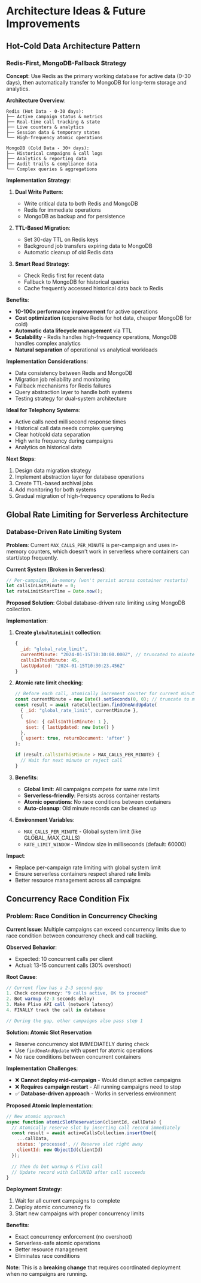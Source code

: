 # Architecture Ideas & Future Improvements

## Hot-Cold Data Architecture Pattern

### Redis-First, MongoDB-Fallback Strategy

**Concept**: Use Redis as the primary working database for active data (0-30 days), then automatically transfer to MongoDB for long-term storage and analytics.

**Architecture Overview**:
```
Redis (Hot Data - 0-30 days):
├── Active campaign status & metrics
├── Real-time call tracking & state
├── Live counters & analytics
├── Session data & temporary states
└── High-frequency atomic operations

MongoDB (Cold Data - 30+ days):
├── Historical campaigns & call logs
├── Analytics & reporting data
├── Audit trails & compliance data
└── Complex queries & aggregations
```

**Implementation Strategy**:

1. **Dual Write Pattern**:
   - Write critical data to both Redis and MongoDB
   - Redis for immediate operations
   - MongoDB as backup and for persistence

2. **TTL-Based Migration**:
   - Set 30-day TTL on Redis keys
   - Background job transfers expiring data to MongoDB
   - Automatic cleanup of old Redis data

3. **Smart Read Strategy**:
   - Check Redis first for recent data
   - Fallback to MongoDB for historical queries
   - Cache frequently accessed historical data back to Redis

**Benefits**:
- **10-100x performance improvement** for active operations
- **Cost optimization** (expensive Redis for hot data, cheaper MongoDB for cold)
- **Automatic data lifecycle management** via TTL
- **Scalability** - Redis handles high-frequency operations, MongoDB handles complex analytics
- **Natural separation** of operational vs analytical workloads

**Implementation Considerations**:
- Data consistency between Redis and MongoDB
- Migration job reliability and monitoring  
- Fallback mechanisms for Redis failures
- Query abstraction layer to handle both systems
- Testing strategy for dual-system architecture

**Ideal for Telephony Systems**:
- Active calls need millisecond response times
- Historical call data needs complex querying
- Clear hot/cold data separation
- High write frequency during campaigns
- Analytics on historical data

**Next Steps**:
1. Design data migration strategy
2. Implement abstraction layer for database operations
3. Create TTL-based archival jobs
4. Add monitoring for both systems
5. Gradual migration of high-frequency operations to Redis

## Global Rate Limiting for Serverless Architecture

### Database-Driven Rate Limiting System

**Problem**: Current `MAX_CALLS_PER_MINUTE` is per-campaign and uses in-memory counters, which doesn't work in serverless where containers can start/stop frequently.

**Current System (Broken in Serverless)**:
```javascript
// Per-campaign, in-memory (won't persist across container restarts)
let callsInLastMinute = 0;
let rateLimitStartTime = Date.now();
```

**Proposed Solution**: Global database-driven rate limiting using MongoDB collection.

**Implementation**:
1. **Create `globalRateLimit` collection**:
   ```javascript
   {
     _id: "global_rate_limit",
     currentMinute: "2024-01-15T10:30:00.000Z", // truncated to minute
     callsInThisMinute: 45,
     lastUpdated: "2024-01-15T10:30:23.456Z"
   }
   ```

2. **Atomic rate limit checking**:
   ```javascript
   // Before each call, atomically increment counter for current minute
   const currentMinute = new Date().setSeconds(0, 0); // truncate to minute
   const result = await rateCollection.findOneAndUpdate(
     { _id: "global_rate_limit", currentMinute },
     { 
       $inc: { callsInThisMinute: 1 },
       $set: { lastUpdated: new Date() }
     },
     { upsert: true, returnDocument: 'after' }
   );
   
   if (result.callsInThisMinute > MAX_CALLS_PER_MINUTE) {
     // Wait for next minute or reject call
   }
   ```

3. **Benefits**:
   - **Global limit**: All campaigns compete for same rate limit
   - **Serverless-friendly**: Persists across container restarts
   - **Atomic operations**: No race conditions between containers
   - **Auto-cleanup**: Old minute records can be cleaned up

4. **Environment Variables**:
   - `MAX_CALLS_PER_MINUTE` - Global system limit (like GLOBAL_MAX_CALLS)
   - `RATE_LIMIT_WINDOW` - Window size in milliseconds (default: 60000)

**Impact**: 
- Replace per-campaign rate limiting with global system limit
- Ensure serverless containers respect shared rate limits
- Better resource management across all campaigns

## Concurrency Race Condition Fix

### Problem: Race Condition in Concurrency Checking

**Current Issue**: Multiple campaigns can exceed concurrency limits due to race condition between concurrency check and call tracking.

**Observed Behavior**: 
- Expected: 10 concurrent calls per client
- Actual: 13-15 concurrent calls (30% overshoot)

**Root Cause**:
```javascript
// Current flow has a 2-3 second gap
1. Check concurrency: "9 calls active, OK to proceed" 
2. Bot warmup (2-3 seconds delay)
3. Make Plivo API call (network latency)
4. FINALLY track the call in database

// During the gap, other campaigns also pass step 1
```

**Solution: Atomic Slot Reservation**
- Reserve concurrency slot IMMEDIATELY during check
- Use `findOneAndUpdate` with upsert for atomic operations
- No race conditions between concurrent containers

**Implementation Challenges**:
- ❌ **Cannot deploy mid-campaign** - Would disrupt active campaigns
- ❌ **Requires campaign restart** - All running campaigns need to stop
- ✅ **Database-driven approach** - Works in serverless environment

**Proposed Atomic Implementation**:
```javascript
// New atomic approach
async function atomicSlotReservation(clientId, callData) {
  // Atomically reserve slot by inserting call record immediately
  const result = await activeCallsCollection.insertOne({
    ...callData,
    status: 'processed', // Reserve slot right away
    clientId: new ObjectId(clientId)
  });
  
  // Then do bot warmup & Plivo call
  // Update record with CallUUID after call succeeds
}
```

**Deployment Strategy**:
1. Wait for all current campaigns to complete
2. Deploy atomic concurrency fix 
3. Start new campaigns with proper concurrency limits

**Benefits**:
- Exact concurrency enforcement (no overshoot)
- Serverless-safe atomic operations
- Better resource management
- Eliminates race conditions

**Note**: This is a **breaking change** that requires coordinated deployment when no campaigns are running.